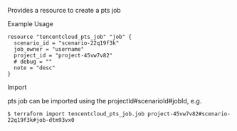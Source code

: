 Provides a resource to create a pts job

Example Usage

```hcl
resource "tencentcloud_pts_job" "job" {
  scenario_id = "scenario-22q19f3k"
  job_owner = "username"
  project_id = "project-45vw7v82"
  # debug = ""
  note = "desc"
}

```
Import

pts job can be imported using the projectId#scenarioId#jobId, e.g.
```
$ terraform import tencentcloud_pts_job.job project-45vw7v82#scenario-22q19f3k#job-dtm93vx0
```